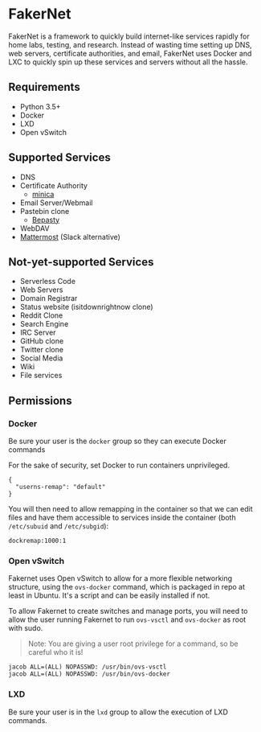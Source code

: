 # FakerNet

FakerNet is a framework to quickly build internet-like services rapidly for home labs, testing, and research. Instead of wasting time setting up DNS, web servers, certificate authorities, and email, FakerNet uses Docker and LXC to quickly spin up these services and servers without all the hassle.

## Requirements

* Python 3.5+
* Docker
* LXD
* Open vSwitch

## Supported Services

* DNS
* Certificate Authority
  * [minica](https://github.com/bocajspear1/minica)
* Email Server/Webmail
* Pastebin clone
  * [Bepasty](https://github.com/bepasty/bepasty-server)
* WebDAV
* [Mattermost](https://mattermost.com/) (Slack alternative)

## Not-yet-supported Services

* Serverless Code
* Web Servers
* Domain Registrar
* Status website (isitdownrightnow clone)
* Reddit Clone
* Search Engine
* IRC Server
* GitHub clone
* Twitter clone
* Social Media
* Wiki
* File services

## Permissions


### Docker

Be sure your user is the `docker` group so they can execute Docker commands

For the sake of security, set Docker to run containers unprivileged. 
```
{
  "userns-remap": "default"
}
```

You will then need to allow remapping in the container so that we can edit files and have them accessible to services inside the container (both `/etc/subuid` and `/etc/subgid`):
```
dockremap:1000:1
```

### Open vSwitch

Fakernet uses Open vSwitch to allow for a more flexible networking structure, using the `ovs-docker` command, which is packaged in repo at least in Ubuntu. It's a script and can be easily installed if not. 

To allow Fakernet to create switches and manage ports, you will need to allow the user running Fakernet to run `ovs-vsctl` and `ovs-docker` as root with sudo.
> Note: You are giving a user root privilege for a command, so be careful who it is!
```
jacob ALL=(ALL) NOPASSWD: /usr/bin/ovs-vsctl
jacob ALL=(ALL) NOPASSWD: /usr/bin/ovs-docker
```

### LXD

Be sure your user is in the `lxd` group to allow the execution of LXD commands.
